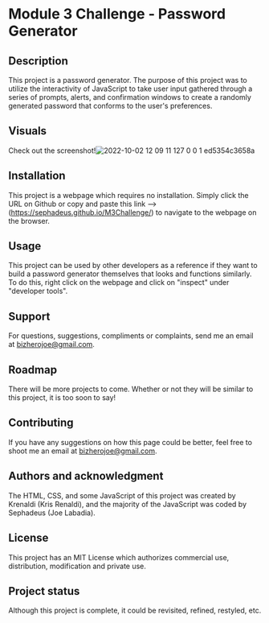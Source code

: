 # Module 3 Challenge - Password Generator

## Description
This project is a password generator. The purpose of this project was to utilize the interactivity of JavaScript to take user input gathered through a series of prompts, alerts, and confirmation windows to create a randomly generated password that conforms to the user's preferences.

## Visuals
Check out the screenshot!![2022-10-02 12 09 11 127 0 0 1 ed5354c3658a](https://user-images.githubusercontent.com/90430093/193464448-e5e3bc81-7642-4b42-86d3-0fac363a8014.jpg)


## Installation
This project is a webpage which requires no installation. Simply click the URL on Github or copy and paste this link --> (https://sephadeus.github.io/M3Challenge/) to navigate to the webpage on the browser.

## Usage
This project can be used by other developers as a reference if they want to build a password generator themselves that looks and functions similarly. To do this, right click on the webpage and click on "inspect" under "developer tools".

## Support
For questions, suggestions, compliments or complaints, send me an email at bizherojoe@gmail.com.

## Roadmap
There will be more projects to come. Whether or not they will be similar to this project, it is too soon to say!

## Contributing
If you have any suggestions on how this page could be better, feel free to shoot me an email at bizherojoe@gmail.com.

## Authors and acknowledgment
The HTML, CSS, and some JavaScript of this project was created by Krenaldi (Kris Renaldi), and the majority of the JavaScript was coded by Sephadeus (Joe Labadia).

## License
This project has an MIT License which authorizes commercial use, distribution, modification and private use.

## Project status
Although this project is complete, it could be revisited, refined, restyled, etc.

